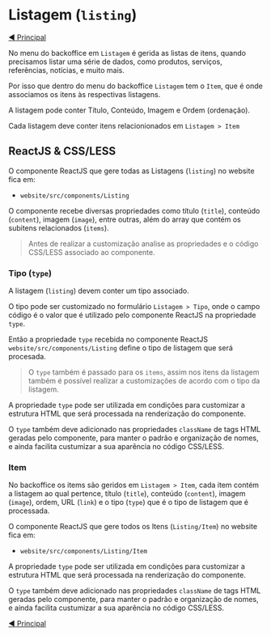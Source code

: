 
# Listagem (`listing`)

[:arrow_backward: Principal](../README-pt_PT.md)

No menu do backoffice em `Listagem` é gerida as listas de itens, quando precisamos listar uma série de dados, como produtos, serviços, referências, notícias, e muito mais.

Por isso que dentro do menu do backoffice `Listagem` tem o `Item`, que é onde associamos os itens às respectivas listagens.

A listagem pode conter Título, Conteúdo, Imagem e Ordem (ordenação).

Cada listagem deve conter itens relacionionados em `Listagem > Item`

## ReactJS & CSS/LESS

O componente ReactJS que gere todas as Listagens (`listing`) no website fica em:

- `website/src/components/Listing`

O componente recebe diversas propriedades como título (`title`), conteúdo (`content`), imagem (`image`), entre outras, além do array que contém os subitens relacionados (`items`).

> Antes de realizar a customização analise as propriedades e o código CSS/LESS associado ao componente.

### Tipo (`type`)

A listagem (`listing`) devem conter um tipo associado.

O tipo pode ser customizado no formulário `Listagem > Tipo`, onde o campo código é o valor que é utilizado pelo componente ReactJS na propriedade `type`.

Então a propriedade `type` recebida no componente ReactJS `website/src/components/Listing` define o tipo de listagem que será procesada.

> O `type` também é passado para os `items`, assim nos itens da listagem também é possível realizar a customizações de acordo com o tipo da listagem.

A propriedade `type` pode ser utilizada em condições para customizar a estrutura HTML que será processada na renderização do componente.
 
O `type` também deve adicionado nas propriedades `className` de tags HTML geradas pelo componente, para manter o padrão e organização de nomes, e ainda facilita custumizar a sua aparência no código CSS/LESS.

### Item

No backoffice os items são geridos em `Listagem > Item`, cada item contém a listagem ao qual pertence, título (`title`), conteúdo (`content`), imagem (`image`), ordem, URL (`link`) e o tipo (`type`) que é o tipo de listagem que é processada.

O componente ReactJS que gere todos os Itens (`Listing/Item`) no website fica em:

- `website/src/components/Listing/Item`

A propriedade `type` pode ser utilizada em condições para customizar a estrutura HTML que será processada na renderização do componente.
 
O `type` também deve adicionado nas propriedades `className` de tags HTML geradas pelo componente, para manter o padrão e organização de nomes, e ainda facilita custumizar a sua aparência no código CSS/LESS.

[:arrow_backward: Principal](../README-pt_PT.md)

